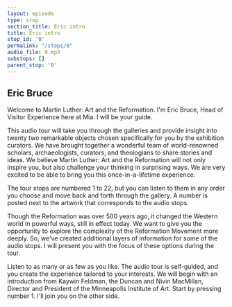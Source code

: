 ```yaml
---
layout: episode
type: stop
section_title: Eric intro
title: Eric intro
stop_id: '0'
permalink: "/stops/0"
audio_file: 0.mp3
substops: []
parent_stop: '0'
---
```


## Eric Bruce

Welcome to Martin Luther: Art and the Reformation. I'm Eric Bruce, Head of Visitor Experience here at Mia. I will be your guide.

This audio tour will take you through the galleries and provide insight into twenty two remarkable objects chosen specifically for you by the exhibition curators. We have brought together a wonderful team of world-renowned scholars, archaeologists, curators, and theologians to share stories and ideas. We believe Martin Luther: Art and the Reformation will not only inspire you, but also challenge your thinking in surprising ways. We are very excited to be able to bring you this once-in-a-lifetime experience.

The tour stops are numbered 1 to 22, but you can listen to them in any order you choose and move back and forth through the gallery. A number is posted next to the artwork that corresponds to the audio stops.

Though the Reformation was over 500 years ago, it changed the Western world in powerful ways, still in effect today. We want to give you the opportunity to explore the complexity of the Reformation Movement more deeply. So, we've created additional layers of information for some of the audio stops. I will present you with the focus of these options during the tour.

Listen to as many or as few as you like. The audio tour is self-guided, and you create the experience tailored to your interests. We will begin with an introduction from Kaywin Feldman, the Duncan and Nivin MacMillan, Director and President of the Minneapolis Institute of Art. Start by pressing number 1. I'll join you on the other side.
